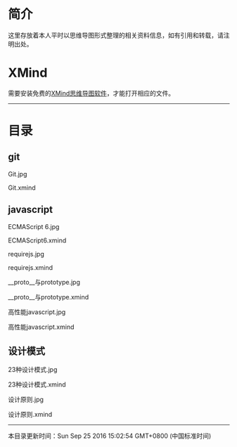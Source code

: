 
# 简介

这里存放着本人平时以思维导图形式整理的相关资料信息，如有引用和转载，请注明出处。

# XMind

需要安装免费的[XMind思维导图软件](http://www.xmindchina.net/)，才能打开相应的文件。

----------

# 目录

## git ##

Git.jpg

Git.xmind

## javascript ##

ECMAScript 6.jpg

ECMAScript6.xmind

requirejs.jpg

requirejs.xmind

__proto__与prototype.jpg

__proto__与prototype.xmind

高性能javascript.jpg

高性能javascript.xmind

## 设计模式 ##

23种设计模式.jpg

23种设计模式.xmind

设计原则.jpg

设计原则.xmind

----------
本目录更新时间：Sun Sep 25 2016 15:02:54 GMT+0800 (中国标准时间)
